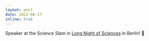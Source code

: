 ```yaml
---
layout: post
date: 2023-06-17
inline: true
---
```


Speaker at the Science Slam in [Long Night of Sciences](https://www.langenachtderwissenschaften.de/) in Berlin! :information_desk_person: